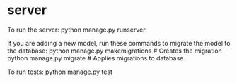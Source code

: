 # server

To run the server:
	python manage.py runserver

If you are adding a new model, run these commands to migrate the model to the database:
	python manage.py makemigrations # Creates the migration
	python manage.py migrate # Applies migrations to database

To run tests:
	python manage.py test